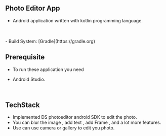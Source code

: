 ## Photo Editor App
- Android  application written with kotlin programming language.

<br>

<br>
- Build System: [Gradle](https://gradle.org)

 
## Prerequisite
- To run these application you need 
* Android Studio.
<br>

 

## TechStack 
 * Implemented  DS photoeditor android SDK to edit the photo.
 * You can blur the image , add text , add Frame , and  a lot more features.
 * Use can use camera or gallery to edit you photo.
<br>

